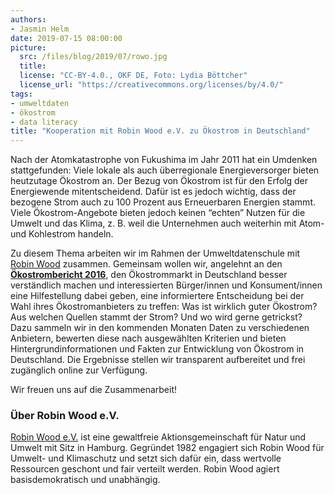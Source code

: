 ```yaml
---
authors: 
- Jasmin Helm
date: 2019-07-15 08:00:00
picture:
  src: /files/blog/2019/07/rowo.jpg
  title: 
  license: "CC-BY-4.0., OKF DE, Foto: Lydia Böttcher"
  license_url: "https://creativecommons.org/licenses/by/4.0/"
tags:
- umweltdaten
- ökostrom
- data literacy
title: "Kooperation mit Robin Wood e.V. zu Ökostrom in Deutschland"
---
```


Nach der Atomkatastrophe von Fukushima im Jahr 2011 hat ein Umdenken stattgefunden: Viele lokale als auch überregionale Energieversorger bieten heutzutage Ökostrom an. Der Bezug von Ökostrom ist für den Erfolg der Energiewende mitentscheidend. Dafür ist es jedoch wichtig, dass der bezogene Strom auch zu 100 Prozent aus Erneuerbaren Energien stammt. Viele Ökostrom-Angebote bieten jedoch keinen “echten” Nutzen für die Umwelt und das Klima, z. B. weil die Unternehmen auch weiterhin mit Atom- und Kohlestrom handeln. 

Zu diesem Thema arbeiten wir im Rahmen der Umweltdatenschule mit [Robin Wood](https://www.robinwood.de/) zusammen. Gemeinsam wollen wir, angelehnt an den **[Ökostrombericht 2016](https://www.robinwood.de/sites/default/files/Oekostrom-Wechsel_Recherchebericht_ROBINWOOD_2016.pdf)**, den Ökostrommarkt in Deutschland besser verständlich machen und interessierten Bürger/innen und Konsument/innen eine Hilfestellung dabei geben, eine informiertere Entscheidung bei der Wahl ihres Ökostromanbieters zu treffen: Was ist wirklich guter Ökostrom? Aus welchen Quellen stammt der Strom? Und wo wird gerne getrickst? Dazu sammeln wir in den kommenden Monaten Daten zu verschiedenen Anbietern, bewerten diese nach ausgewählten Kriterien und bieten Hintergrundinformationen und Fakten zur Entwicklung von Ökostrom in Deutschland. Die Ergebnisse stellen wir transparent aufbereitet und frei zugänglich online zur Verfügung.  

Wir freuen uns auf die Zusammenarbeit!

### Über Robin Wood e.V.

[Robin Wood e.V.](https://www.robinwood.de/) ist eine gewaltfreie Aktionsgemeinschaft für Natur und Umwelt mit Sitz in Hamburg. Gegründet 1982 engagiert sich Robin Wood für Umwelt- und Klimaschutz und setzt sich dafür ein, dass wertvolle Ressourcen geschont und fair verteilt werden. Robin Wood agiert basisdemokratisch und unabhängig.

